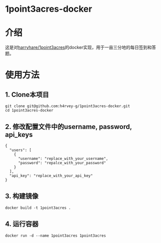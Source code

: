 # 1point3acres-docker
# 介绍
这是对[harryhare/1point3acres](https://github.com/harryhare/1point3acres)的docker实现，用于一亩三分地的每日签到和答题。
# 使用方法
## 1. Clone本项目
```
git clone git@github.com:h4rvey-g/1point3acres-docker.git
cd 1point3acres-docker
```
## 2. 修改配置文件中的username, password, api_keys
```
{
  "users": [
    {
      "username": "replace_with_your_username",
      "password": "repalce_with_your_password"
    }
  ],
  "api_key": "replace_with_your_api_key"
}
```
## 3. 构建镜像
```
docker build -t 1point3acres .
```
## 4. 运行容器
```
docker run -d --name 1point3acres 1point3acres
```

